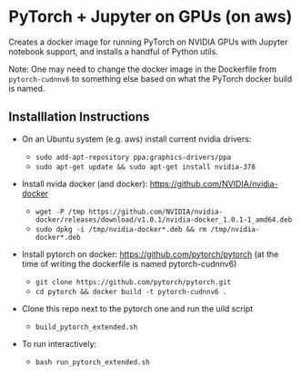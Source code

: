 # PyTorch + Jupyter on GPUs (on aws)

Creates a docker image for running PyTorch on NVIDIA GPUs with Jupyter notebook support, and installs a handful of Python utils.

Note: One may need to change the docker image in the Dockerfile from `pytorch-cudnnv6` to something else based on what the PyTorch docker build is named.

## Installlation Instructions
- On an Ubuntu system (e.g. aws) install current nvidia drivers:
  - `sudo add-apt-repository ppa:graphics-drivers/ppa`
  - `sudo apt-get update && sudo apt-get install nvidia-378`

- Install nvida docker (and docker): https://github.com/NVIDIA/nvidia-docker
  - `wget -P /tmp https://github.com/NVIDIA/nvidia-docker/releases/download/v1.0.1/nvidia-docker_1.0.1-1_amd64.deb`
  - `sudo dpkg -i /tmp/nvidia-docker*.deb && rm /tmp/nvidia-docker*.deb`

- Install pytorch on docker: https://github.com/pytorch/pytorch (at the time of writing the dockerfile is named pytorch-cudnnv6)
  - `git clone https://github.com/pytorch/pytorch.git`
  - `cd pytorch && docker build -t pytorch-cudnnv6 .`

- Clone this repo next to the pytorch one and run the uild script
  - `build_pytorch_extended.sh`

- To run interactively:  
  - `bash run_pytorch_extended.sh`
